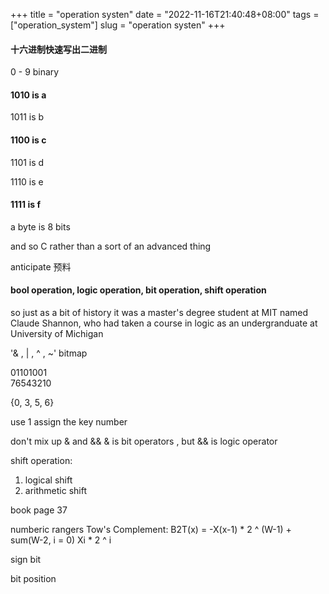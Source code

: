 +++
 title = "operation systen" 
 date = "2022-11-16T21:40:48+08:00" 
 tags = ["operation_system"] 
 slug = "operation systen"
+++

#### 十六进制快速写出二进制

0 - 9 binary
#### 1010 is a     
1011 is b
#### 1100 is c  

1101 is d 

1110 is e

#### 1111 is f     

a byte is 8 bits

and so C rather than a sort of an advanced thing

anticipate 预料


#### **bool operation, logic operation, bit operation, shift operation**

so just as a bit of history it was a master's degree student at MIT named Claude Shannon,
who had taken a course in logic as an undergranduate at University of Michigan

'& , | , ^ , ~' bitmap

01101001      
76543210    

{0, 3, 5, 6}

use 1 assign the key number

don't mix up & and &&
& is bit operators , but && is logic operator


shift operation:
1. logical shift
2. arithmetic shift

book page 37

numberic rangers
Tow's Complement: B2T(x) = -X(x-1) * 2 ^ (W-1) + sum(W-2, i = 0) Xi * 2 ^ i


sign bit

bit position